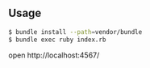 ## Usage

```bash
$ bundle install --path=vendor/bundle
$ bundle exec ruby index.rb
```
open http://localhost:4567/
